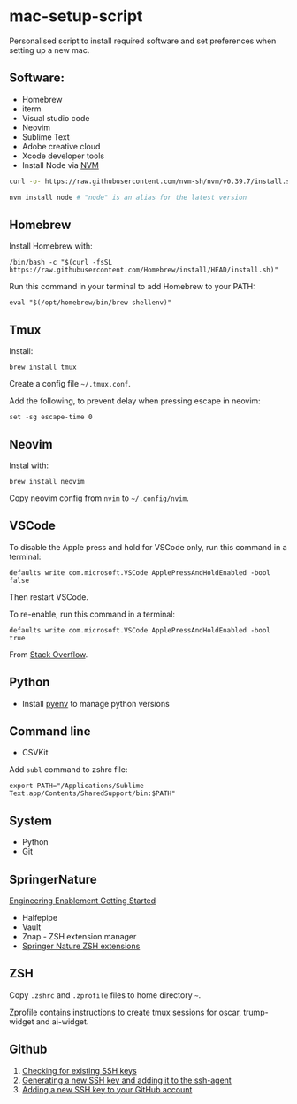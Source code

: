 # mac-setup-script

Personalised script to install required software and set preferences when setting up a new mac.

## Software:

- Homebrew
- iterm
- Visual studio code
- Neovim
- Sublime Text
- Adobe creative cloud
- Xcode developer tools
- Install Node via [NVM](https://github.com/nvm-sh/nvm)

```bash
curl -o- https://raw.githubusercontent.com/nvm-sh/nvm/v0.39.7/install.sh | bash
```

```bash
nvm install node # "node" is an alias for the latest version
```

## Homebrew

Install Homebrew with:

```
/bin/bash -c "$(curl -fsSL https://raw.githubusercontent.com/Homebrew/install/HEAD/install.sh)"
```

Run this command in your terminal to add Homebrew to your PATH:

```
eval "$(/opt/homebrew/bin/brew shellenv)"
```

## Tmux

Install: 

```
brew install tmux
```

Create a config file `~/.tmux.conf`.

Add the following, to prevent delay when pressing escape in neovim:

```
set -sg escape-time 0
```

## Neovim

Instal with: 

```
brew install neovim
```

Copy neovim config from `nvim` to `~/.config/nvim`. 

## VSCode

To disable the Apple press and hold for VSCode only, run this command in a terminal:

```
defaults write com.microsoft.VSCode ApplePressAndHoldEnabled -bool false
```

Then restart VSCode.

To re-enable, run this command in a terminal:

```
defaults write com.microsoft.VSCode ApplePressAndHoldEnabled -bool true
```

From [Stack Overflow](https://stackoverflow.com/questions/39972335/how-do-i-press-and-hold-a-key-and-have-it-repeat-in-vscode).

## Python 

- Install [pyenv](https://github.com/pyenv/pyenv?tab=readme-ov-file#homebrew-in-macos) to manage python versions


## Command line

- CSVKit

Add `subl` command to zshrc file:

  `export PATH="/Applications/Sublime Text.app/Contents/SharedSupport/bin:$PATH"`

## System

- Python
- Git

## SpringerNature

[Engineering Enablement Getting Started](https://ee.public.springernature.app/rel-eng/getting-started/)

- Halfepipe
- Vault
- Znap - ZSH extension manager
- [Springer Nature ZSH extensions](https://github.com/springernature/sn-zsh-extensions/tree/main)

## ZSH

Copy `.zshrc` and `.zprofile` files to home directory `~`.
 
Zprofile contains instructions to create tmux sessions for oscar, trump-widget and ai-widget.

## Github

1. [Checking for existing SSH keys](https://docs.github.com/en/authentication/connecting-to-github-with-ssh/checking-for-existing-ssh-keys)
2. [Generating a new SSH key and adding it to the ssh-agent](https://docs.github.com/en/authentication/connecting-to-github-with-ssh/generating-a-new-ssh-key-and-adding-it-to-the-ssh-agent)
3. [Adding a new SSH key to your GitHub account](https://docs.github.com/en/authentication/connecting-to-github-with-ssh/adding-a-new-ssh-key-to-your-github-account)


